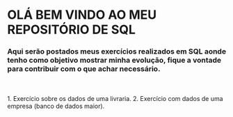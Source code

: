 # OLÁ BEM VINDO AO MEU REPOSITÓRIO DE SQL

### Aqui serão postados meus exercícios realizados em SQL aonde tenho como objetivo mostrar minha evolução, fique a vontade para contribuir com o que achar necessário.
<br>
<br>
1. Exercício sobre os dados de uma livraria.
2. Exercício com dados de uma empresa (banco de dados maior).
